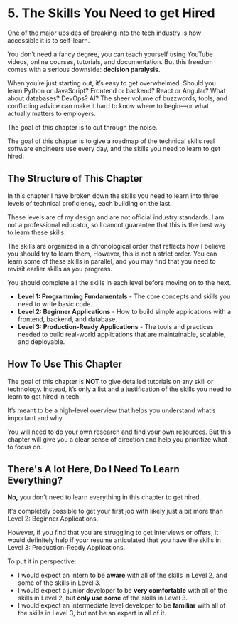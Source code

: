 # 5. The Skills You Need to get Hired

One of the major upsides of breaking into the tech industry is how accessible it is to self-learn.

You don’t need a fancy degree, you can teach yourself using YouTube videos, online courses, tutorials, and documentation. But this freedom comes with a serious downside: **decision paralysis**.

When you’re just starting out, it’s easy to get overwhelmed. Should you learn Python or JavaScript? Frontend or backend? React or Angular? What about databases? DevOps? AI? The sheer volume of buzzwords, tools, and conflicting advice can make it hard to know where to begin—or what actually matters to employers.

The goal of this chapter is to cut through the noise.

The goal of this chapter is to give a roadmap of the technical skills real software engineers use every day, and the skills you need to learn to get hired.

## The Structure of This Chapter

In this chapter I have broken down the skills you need to learn into three levels of technical proficiency, each building on the last.

These levels are of my design and are not official industry standards. I am not a professional educator, so I cannot guarantee that this is the best way to learn these skills.

The skills are organized in a chronological order that reflects how I believe you should try to learn them, However, this is not a strict order. You can learn some of these skills in parallel, and you may find that you need to revisit earlier skills as you progress.

You should complete all the skills in each level before moving on to the next.

- **Level 1: Programming Fundamentals** - The core concepts and skills you need to write basic code.
- **Level 2: Beginner Applications** - How to build simple applications with a frontend, backend, and database.
- **Level 3: Production-Ready Applications** - The tools and practices needed to build real-world applications that are maintainable, scalable, and deployable.

## How To Use This Chapter

The goal of this chapter is **NOT** to give detailed tutorials on any skill or technology. Instead, it’s only a list and a justification of the skills you need to learn to get hired in tech.

It’s meant to be a high-level overview that helps you understand what’s important and why.

You will need to do your own research and find your own resources. But this chapter will give you a clear sense of direction and help you prioritize what to focus on.

## There's A lot Here, Do I Need To Learn Everything?

**No,** you don’t need to learn everything in this chapter to get hired.

It's completely possible to get your first job with likely just a bit more than Level 2: Beginner Applications.

However, if you find that you are struggling to get interviews or offers, it would definitely help if your resume articulated that you have the skills in Level 3: Production-Ready Applications.

To put it in perspective:

- I would expect an intern to be **aware** with all of the skills in Level 2, and some of the skills in Level 3.
- I would expect a junior developer to be **very comfortable** with all of the skills in Level 2, but **only use some** of the skills in Level 3.
- I would expect an intermediate level developer to be **familiar** with all of the skills in Level 3, but not be an expert in all of it.
